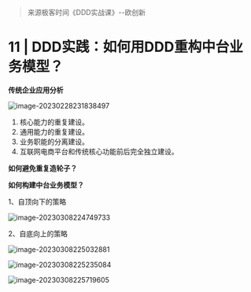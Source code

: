 > 来源极客时间《DDD实战课》--欧创新

# 11 | DDD实践：如何用DDD重构中台业务模型？

**传统企业应用分析**

![image-20230228231838497](https://technotes.oss-cn-shenzhen.aliyuncs.com/2023/202302282318580.png)

1. 核心能力的重复建设。
2. 通用能力的重复建设。
3. 业务职能的分离建设。
4. 互联网电商平台和传统核心功能前后完全独立建设。

**如何避免重复造轮子？**



**如何构建中台业务模型？**

1、自顶向下的策略

![image-20230308224749733](https://technotes.oss-cn-shenzhen.aliyuncs.com/2023/202303082247809.png)

2、自底向上的策略

![image-20230308225032881](https://technotes.oss-cn-shenzhen.aliyuncs.com/2023/202303082250922.png)



![image-20230308225235084](https://technotes.oss-cn-shenzhen.aliyuncs.com/2023/202303082252118.png)



![image-20230308225719605](https://technotes.oss-cn-shenzhen.aliyuncs.com/2023/202303082257639.png)
